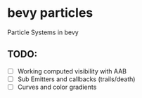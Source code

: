 <!-- cargo-sync-readme start -->

# bevy particles

Particle Systems in bevy

## TODO:

- [ ] Working computed visibility with AAB
- [ ] Sub Emitters and callbacks (trails/death)
- [ ] Curves and color gradients

<!-- cargo-sync-readme end -->